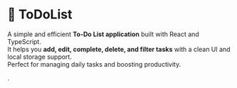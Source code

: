 
# 📝 ToDoList

A simple and efficient **To-Do List application** built with React and TypeScript.  
It helps you **add, edit, complete, delete, and filter tasks** with a clean UI and local storage support.  
Perfect for managing daily tasks and boosting productivity.

.
